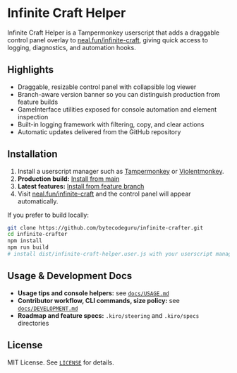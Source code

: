 # Infinite Craft Helper

Infinite Craft Helper is a Tampermonkey userscript that adds a draggable control panel overlay to [neal.fun/infinite-craft](https://neal.fun/infinite-craft/), giving quick access to logging, diagnostics, and automation hooks.

## Highlights
- Draggable, resizable control panel with collapsible log viewer
- Branch-aware version banner so you can distinguish production from feature builds
- GameInterface utilities exposed for console automation and element inspection
- Built-in logging framework with filtering, copy, and clear actions
- Automatic updates delivered from the GitHub repository

## Installation

1. Install a userscript manager such as [Tampermonkey](https://www.tampermonkey.net/) or [Violentmonkey](https://violentmonkey.github.io/).
2. **Production build:** [Install from main](https://raw.githubusercontent.com/bytecodeguru/infinite-crafter/main/infinite-craft-helper.user.js)
3. **Latest features:** [Install from feature branch](https://raw.githubusercontent.com/bytecodeguru/infinite-crafter/feature/game-interface-foundation/infinite-craft-helper.user.js)
4. Visit [neal.fun/infinite-craft](https://neal.fun/infinite-craft/) and the control panel will appear automatically.

If you prefer to build locally:
```bash
git clone https://github.com/bytecodeguru/infinite-crafter.git
cd infinite-crafter
npm install
npm run build
# install dist/infinite-craft-helper.user.js with your userscript manager
```

## Usage & Development Docs
- **Usage tips and console helpers:** see [`docs/USAGE.md`](docs/USAGE.md)
- **Contributor workflow, CLI commands, size policy:** see [`docs/DEVELOPMENT.md`](docs/DEVELOPMENT.md)
- **Roadmap and feature specs:** `.kiro/steering` and `.kiro/specs` directories

## License

MIT License. See [`LICENSE`](LICENSE) for details.
